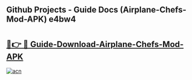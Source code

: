 ## Github Projects - Guide Docs (Airplane-Chefs-Mod-APK) e4bw4

# <h2><a href="https://apkcomod.com?title=Airplane-Chefs-Mod-APK">🔗👉 🔴 Guide-Download-Airplane-Chefs-Mod-APK </a></h2>

[![acn](https://github.com/user-attachments/assets/0f9c940e-d8b0-45ae-aac7-cd30a18b3e1c)](https://apkcomod.com?title=Airplane-Chefs-Mod-APK)
